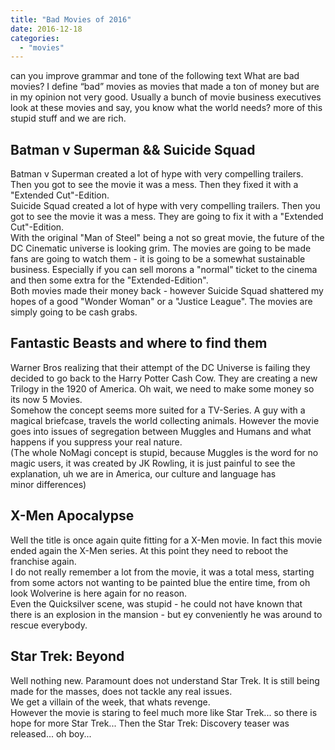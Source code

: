 ```yaml
---
title: "Bad Movies of 2016"
date: 2016-12-18
categories:
  - "movies"
---
```


can you improve grammar and tone of the following text
What are bad movies? I define “bad” movies as movies that made a ton of money but are in my opinion not very good. Usually a bunch of movie business executives look at these movies and say, you know what the world needs? more of this stupid stuff and we are rich.

## **Batman v Superman && Suicide Squad**

Batman v Superman created a lot of hype with very compelling trailers. Then you got to see the movie it was a mess. Then they fixed it with a "Extended Cut"-Edition.  
Suicide Squad created a lot of hype with very compelling trailers. Then you got to see the movie it was a mess. They are going to fix it with a "Extended Cut"-Edition.  
With the original "Man of Steel" being a not so great movie, the future of the DC Cinematic universe is looking grim. The movies are going to be made fans are going to watch them - it is going to be a somewhat sustainable business. Especially if you can sell morons a "normal" ticket to the cinema and then some extra for the "Extended-Edition".  
Both movies made their money back - however Suicide Squad shattered my hopes of a good "Wonder Woman" or a "Justice League". The movies are simply going to be cash grabs.

## **Fantastic Beasts and where to find them**

Warner Bros realizing that their attempt of the DC Universe is failing they decided to go back to the Harry Potter Cash Cow. They are creating a new Trilogy in the 1920 of America. Oh wait, we need to make some money so its now 5 Movies.  
Somehow the concept seems more suited for a TV-Series. A guy with a magical briefcase, travels the world collecting animals. However the movie goes into issues of segregation between Muggles and Humans and what happens if you suppress your real nature.  
(The whole NoMagi concept is stupid, because Muggles is the word for no magic users, it was created by JK Rowling, it is just painful to see the explanation, uh we are in America, our culture and language has minor differences)

## **X-Men Apocalypse**

Well the title is once again quite fitting for a X-Men movie. In fact this movie ended again the X-Men series. At this point they need to reboot the franchise again.  
I do not really remember a lot from the movie, it was a total mess, starting from some actors not wanting to be painted blue the entire time, from oh look Wolverine is here again for no reason.  
Even the Quicksilver scene, was stupid - he could not have known that there is an explosion in the mansion - but ey conveniently he was around to rescue everybody.

## **Star Trek: Beyond**

Well nothing new. Paramount does not understand Star Trek. It is still being made for the masses, does not tackle any real issues.  
We get a villain of the week, that whats revenge.  
However the movie is staring to feel much more like Star Trek... so there is hope for more Star Trek... Then the Star Trek: Discovery teaser was released... oh boy...
